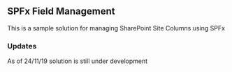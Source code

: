 ## SPFx Field Management

This is a sample solution for managing SharePoint Site Columns using SPFx

### Updates

As of 24/11/19 solution is still under development
